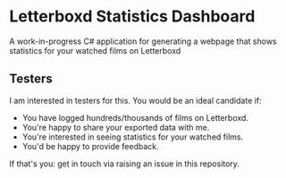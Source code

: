 # Letterboxd Statistics Dashboard
A work-in-progress C# application for generating a webpage that shows statistics for your watched films on Letterboxd

## Testers

I am interested in testers for this. You would be an ideal candidate if:

 * You have logged hundreds/thousands of films on Letterboxd.
 * You're happy to share your exported data with me.
 * You're interested in seeing statistics for your watched films.
 * You'd be happy to provide feedback.

If that's you: get in touch via raising an issue in this repository.
